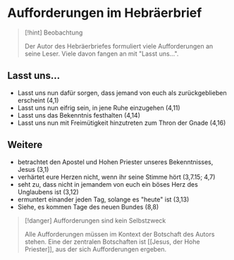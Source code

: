 # Aufforderungen im Hebräerbrief

> [!hint] Beobachtung
>
> Der Autor des Hebräerbriefes formuliert viele Aufforderungen an seine Leser. Viele davon fangen an mit "Lasst uns...".

## Lasst uns...

- Lasst uns nun dafür sorgen, dass jemand von euch als zurückgeblieben erscheint (4,1)
- Lasst uns nun eifrig sein, in jene Ruhe einzugehen (4,11)
- Lasst uns das Bekenntnis festhalten (4,14)
- Lasst uns nun mit Freimütigkeit hinzutreten zum Thron der Gnade (4,16)

## Weitere

- betrachtet den Apostel und Hohen Priester unseres Bekenntnisses, Jesus (3,1)
- verhärtet eure Herzen nicht, wenn ihr seine Stimme hört (3,7.15; 4,7)
- seht zu, dass nicht in jemandem von euch ein böses Herz des Unglaubens ist (3,12)
- ermuntert einander jeden Tag, solange es "heute" ist (3,13)
- Siehe, es kommen Tage des neuen Bundes (8,8)

> [!danger] Aufforderungen sind kein Selbstzweck
> 
> Alle Aufforderungen müssen im Kontext der Botschaft des Autors stehen. Eine der zentralen Botschaften ist [[Jesus, der Hohe Priester]], aus der sich Aufforderungen ergeben.


